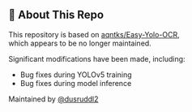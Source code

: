 ## 🔧 About This Repo

This repository is based on [aqntks/Easy-Yolo-OCR](https://github.com/aqntks/Easy-Yolo-OCR),  
which appears to be no longer maintained.

Significant modifications have been made, including:
- Bug fixes during YOLOv5 training
- Bug fixes during model inference

Maintained by [@dusruddl2](https://github.com/dusruddl2)

